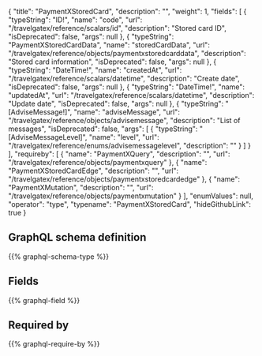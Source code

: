 {
  "title": "PaymentXStoredCard",
  "description": "",
  "weight": 1,
  "fields": [
    {
      "typeString": "ID!",
      "name": "code",
      "url": "/travelgatex/reference/scalars/id",
      "description": "Stored card ID",
      "isDeprecated": false,
      "args": null
    },
    {
      "typeString": "PaymentXStoredCardData",
      "name": "storedCardData",
      "url": "/travelgatex/reference/objects/paymentxstoredcarddata",
      "description": "Stored card information",
      "isDeprecated": false,
      "args": null
    },
    {
      "typeString": "DateTime!",
      "name": "createdAt",
      "url": "/travelgatex/reference/scalars/datetime",
      "description": "Create date",
      "isDeprecated": false,
      "args": null
    },
    {
      "typeString": "DateTime!",
      "name": "updatedAt",
      "url": "/travelgatex/reference/scalars/datetime",
      "description": "Update date",
      "isDeprecated": false,
      "args": null
    },
    {
      "typeString": "[AdviseMessage!]",
      "name": "adviseMessage",
      "url": "/travelgatex/reference/objects/advisemessage",
      "description": "List of messages",
      "isDeprecated": false,
      "args": [
        {
          "typeString": "[AdviseMessageLevel]",
          "name": "level",
          "url": "/travelgatex/reference/enums/advisemessagelevel",
          "description": ""
        }
      ]
    }
  ],
  "requireby": [
    {
      "name": "PaymentXQuery",
      "description": "",
      "url": "/travelgatex/reference/objects/paymentxquery"
    },
    {
      "name": "PaymentXStoredCardEdge",
      "description": "",
      "url": "/travelgatex/reference/objects/paymentxstoredcardedge"
    },
    {
      "name": "PaymentXMutation",
      "description": "",
      "url": "/travelgatex/reference/objects/paymentxmutation"
    }
  ],
  "enumValues": null,
  "operator": "type",
  "typename": "PaymentXStoredCard",
  "hideGithubLink": true
}
## GraphQL schema definition

{{% graphql-schema-type %}}

## Fields

{{% graphql-field %}}

## Required by

{{% graphql-require-by %}}
